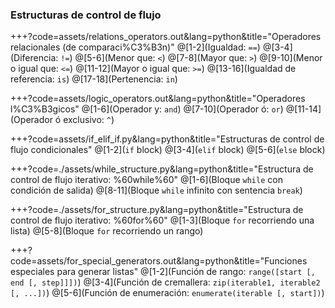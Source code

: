 ### Estructuras de control de flujo

+++?code=assets/relations_operators.out&lang=python&title="Operadores relacionales (de comparaci%C3%B3n)"
@[1-2](Igualdad: `==`)
@[3-4](Diferencia: `!=`)
@[5-6](Menor que: `<`)
@[7-8](Mayor que: `>`)
@[9-10](Menor o igual que: `<=`)
@[11-12](Mayor o igual que: `>=`)
@[13-16](Igualdad de referencia: `is`)
@[17-18](Pertenencia: `in`)

+++?code=assets/logic_operators.out&lang=python&title="Operadores l%C3%B3gicos"
@[1-6](Operador y: `and`)
@[7-10](Operador ó: `or`)
@[11-14](Operador ó exclusivo: `^`)

+++?code=assets/if_elif_if.py&lang=python&title="Estructuras de control de flujo condicionales"
@[1-2](`if` block)
@[3-4](`elif` block)
@[5-6](`else` block)

+++?code=./assets/while_structure.py&lang=python&title="Estructura de control de flujo iterativo: %60while%60"
@[1-6](Bloque `while` con condición de salida)
@[8-11](Bloque `while` infinito con sentencia `break`)

+++?code=./assets/for_structure.py&lang=python&title="Estructura de control de flujo iterativo: %60for%60"
@[1-3](Bloque `for` recorriendo una lista)
@[5-8](Bloque `for` recorriendo un rango)

+++?code=assets/for_special_generators.out&lang=python&title="Funciones especiales para generar listas"
@[1-2](Función de rango: `range([start [, end [, step]]])`)
@[3-4](Función de cremallera: `zip(iterable1, iterable2 [, ...])`)
@[5-6](Función de enumeración: `enumerate(iterable [, start])`)